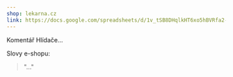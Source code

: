```yaml
---
shop: lekarna.cz
link: https://docs.google.com/spreadsheets/d/1v_tSB8DHqlkHT6xo5hBVRfa2-KYcxCOJqvh-g4X1w-s/edit?usp=sharing
---
```


Komentář Hlídače...

Slovy e-shopu:

> "..."
